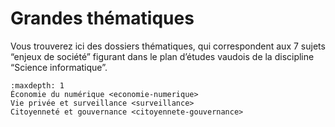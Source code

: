 # Grandes thématiques

Vous trouverez ici des dossiers thématiques, qui correspondent aux 7 sujets “enjeux de société” figurant dans le plan d’études vaudois de la discipline “Science informatique”.

```{toctree}
:maxdepth: 1
Économie du numérique <economie-numerique>
Vie privée et surveillance <surveillance>
Citoyenneté et gouvernance <citoyennete-gouvernance>
```